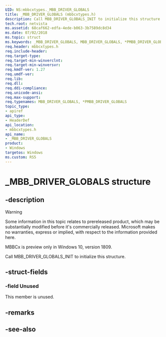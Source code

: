 ```yaml
---
UID: NS:mbbcxtypes._MBB_DRIVER_GLOBALS
title: _MBB_DRIVER_GLOBALS (mbbcxtypes.h)
description: Call MBB_DRIVER_GLOBALS_INIT to initialize this structure.
tech.root: netvista
ms.assetid: 68caf662-edfa-4ede-b063-3b7589dc8d34
ms.date: 07/02/2018
ms.topic: struct
ms.keywords: _MBB_DRIVER_GLOBALS, MBB_DRIVER_GLOBALS, *PMBB_DRIVER_GLOBALS, 
req.header: mbbcxtypes.h
req.include-header:
req.target-type:
req.target-min-winverclnt:
req.target-min-winversvr:
req.kmdf-ver: 1.27
req.umdf-ver:
req.lib:
req.dll:
req.ddi-compliance:
req.unicode-ansi:
req.max-support:
req.typenames: MBB_DRIVER_GLOBALS, *PMBB_DRIVER_GLOBALS
topic_type: 
- apiref
api_type: 
- HeaderDef
api_location: 
- mbbcxtypes.h
api_name: 
- _MBB_DRIVER_GLOBALS
product:
- Windows
targetos: Windows
ms.custom: RS5
---
```


# _MBB_DRIVER_GLOBALS structure

## -description

> [!WARNING]
> Some information in this topic relates to prereleased product, which may be substantially modified before it's commercially released. Microsoft makes no warranties, express or implied, with respect to the information provided here.
> 
> MBBCx is preview only in Windows 10, version 1809.

Call MBB_DRIVER_GLOBALS_INIT to initialize this structure.

## -struct-fields

### -field Unused
 
This member is unused.

## -remarks

## -see-also
